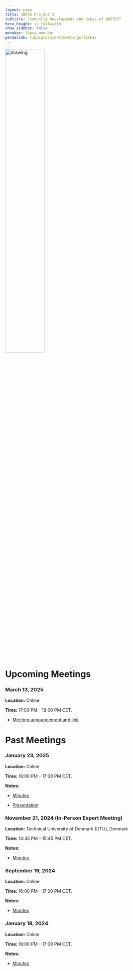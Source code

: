 ```yaml
---
layout: page
title: IBPSA Project 2
subtitle: Community Development and Usage of BOPTEST
hero_height: is-fullwidth
show_sidebar: false
menubar: ibpsa_menubar
permalink: /ibpsa/project/meetings/task1/
---
```


<img src="../../../../images/project2logo.png" alt="drawing" width="50%"/>

# Upcoming Meetings

### March 13, 2025

**Location:** Online

**Time:** 17:00 PM - 18:00 PM CET.

- [Meeting announcement and link](https://groups.google.com/g/ibpsa-boptest/c/V1slDWpwuf4)

# Past Meetings

### January 23, 2025

**Location:** Online

**Time:** 16:00 PM - 17:00 PM CET.

**Notes:**

- [Minutes](/ibpsa_project/meetings/task1/20250123_BOPTEST_Task1_Outreach.pdf)

- [Presentation](/ibpsa_project/meetings/task1/20250123_BOPTEST_Task1_Outreach_presentation.pdf)

### November 21, 2024 (In-Person Expert Meeting)

**Location:** Technical University of Denmark (DTU), Denmark

**Time:** 14:45 PM - 15:45 PM CET.

**Notes:**

- [Minutes](/ibpsa_project/meetings/task1/20241121_Task1_Outreach_Expert_Meeting_DTU.pdf)

### September 19, 2024

**Location:** Online

**Time:** 16:00 PM - 17:00 PM CET.

**Notes:**

- [Minutes](/ibpsa_project/meetings/task1/20240919_BOPTEST_Task1_Outreach.pdf)

### January 18, 2024

**Location:** Online

**Time:** 16:00 PM - 17:00 PM CET.

**Notes:**

- [Minutes](/ibpsa_project/meetings/task1/20240118_BOPTEST_Task1_Outreach.pdf)
